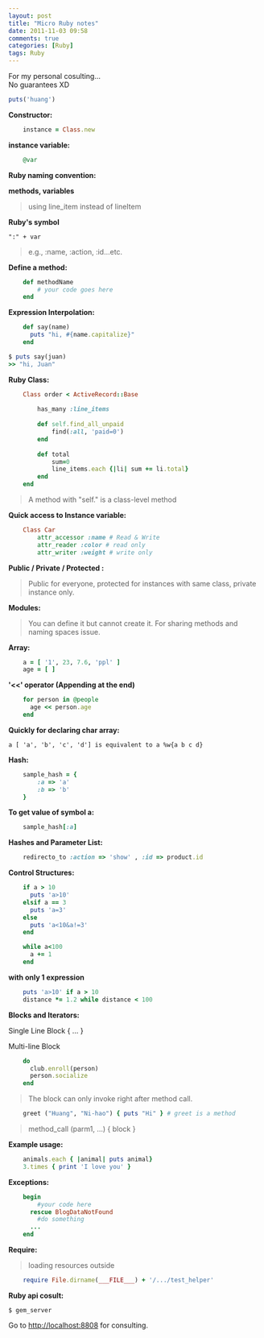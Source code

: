 ```yaml
---
layout: post
title: "Micro Ruby notes"
date: 2011-11-03 09:58
comments: true
categories: [Ruby]
tags: Ruby
---
```


For my personal cosulting...    
No guarantees XD

``` ruby
puts('huang')
```

<!--more-->

**Constructor:**

``` ruby
    instance = Class.new
``` 

**instance variable:**

``` ruby    
	@var
```

**Ruby naming convention:**

**methods, variables**

> using line_item instead of lineItem

**Ruby's symbol**

	":" + var

> e.g., :name, :action, :id...etc.

**Define a method:**

``` ruby
	def methodName
    	# your code goes here
	end
```

**Expression Interpolation:**
``` ruby
	def say(name)
	  puts "hi, #{name.capitalize}"
	end
```

``` ruby
$ puts say(juan)    
>> "hi, Juan"
```

**Ruby Class:**

``` ruby
	Class order < ActiveRecord::Base
		
		has_many :line_items
		
		def self.find_all_unpaid 
			find(:all, 'paid=0')
		end
	
		def total
			sum=0
			line_items.each {|li| sum += li.total}
		end
	end
```

> A method with "self." is a class-level method 

**Quick access to Instance variable:**

``` ruby
    Class Car
        attr_accessor :name # Read & Write
        attr_reader :color # read only
        attr_writer :weight # write only
```

**Public / Private / Protected :**

> Public for everyone, protected for instances with same class, private instance only.

**Modules:**

> You can define it but cannot create it. For sharing methods and naming spaces issue.

**Array:**

``` ruby
	a = [ '1', 23, 7.6, 'ppl' ]
	age = [ ]
```

**\'<<\' operator (Appending at the end)**

``` ruby
	for person in @people
	  age << person.age
	end
```

**Quickly for declaring char array:**

	a [ 'a', 'b', 'c', 'd'] is equivalent to a %w{a b c d}

**Hash:**

``` ruby
	sample_hash = {
	    :a => 'a'
	    :b => 'b'
	}
```

**To get value of symbol a:**

``` ruby
	sample_hash[:a]
```

**Hashes and Parameter List:**

``` ruby
	redirecto_to :action => 'show' , :id => product.id
```

**Control Structures:**

``` ruby
	if a > 10
	  puts 'a>10'
	elsif a == 3
	  puts 'a=3'
	else
	  puts 'a<10&a!=3'
	end

	while a<100
	  a += 1
	end
```

**with only 1 expression**

``` ruby
	puts 'a>10' if a > 10
	distance *= 1.2 while distance < 100
```
**Blocks and Iterators:**

Single Line Block 
	{ ... }
	
Multi-line Block
``` ruby
    do
      club.enroll(person)
      person.socialize
    end
```
> The block can only invoke right after method call.

``` ruby
	greet ("Huang", "Ni-hao") { puts "Hi" } # greet is a method
```

> method_call (parm1, ...) { block }


**Example usage:**

``` ruby
	animals.each { |animal| puts animal}
	3.times { print 'I love you' }
```

**Exceptions:**

``` ruby
	begin
	  	#your code here
	  rescue BlogDataNotFound
	    #do something
	  ...
	end
```

**Require:**

> loading resources outside    

``` ruby
	require File.dirname(___FILE___) + '/.../test_helper'
```

**Ruby api cosult:**

`$ gem_server`

Go to <http://localhost:8808> for consulting.

